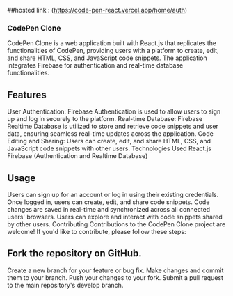 
##hosted link : (https://code-pen-react.vercel.app/home/auth)


### CodePen Clone
CodePen Clone is a web application built with React.js that replicates the functionalities of CodePen, providing users with a platform to create, edit, and share HTML, CSS, and JavaScript code snippets. The application integrates Firebase for authentication and real-time database functionalities.

## Features
User Authentication: Firebase Authentication is used to allow users to sign up and log in securely to the platform.
Real-time Database: Firebase Realtime Database is utilized to store and retrieve code snippets and user data, ensuring seamless real-time updates across the application.
Code Editing and Sharing: Users can create, edit, and share HTML, CSS, and JavaScript code snippets with other users.
Technologies Used
React.js
Firebase (Authentication and Realtime Database)
## Usage
Users can sign up for an account or log in using their existing credentials.
Once logged in, users can create, edit, and share code snippets.
Code changes are saved in real-time and synchronized across all connected users' browsers.
Users can explore and interact with code snippets shared by other users.
Contributing
Contributions to the CodePen Clone project are welcome! If you'd like to contribute, please follow these steps:

## Fork the repository on GitHub.
Create a new branch for your feature or bug fix.
Make changes and commit them to your branch.
Push your changes to your fork.
Submit a pull request to the main repository's develop branch.
